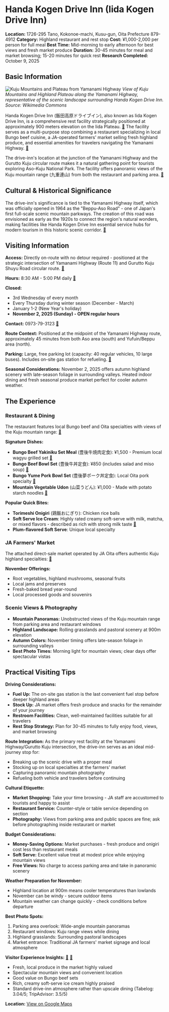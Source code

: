 # Handa Kogen Drive Inn (Iida Kogen Drive Inn)

**Location:** 1726-295 Tano, Kokonoe-machi, Kusu-gun, Oita Prefecture 879-4912
**Category:** Highland restaurant and rest stop
**Cost:** ¥1,000-2,000 per person for full meal
**Best Time:** Mid-morning to early afternoon for best views and fresh market produce
**Duration:** 30-45 minutes for meal and market browsing; 15-20 minutes for quick rest
**Research Completed:** October 9, 2025

## Basic Information

![Kuju Mountains and Plateau from Yamanami Highway](https://upload.wikimedia.org/wikipedia/commons/e/e0/Kuju_Mountains_and_Kuju_Plateau.jpg)
*View of Kuju Mountains and Highland Plateau along the Yamanami Highway, representative of the scenic landscape surrounding Handa Kogen Drive Inn. Source: Wikimedia Commons*

Handa Kogen Drive Inn (飯田高原ドライブイン), also known as Iida Kogen Drive Inn, is a comprehensive rest facility strategically positioned at approximately 900 meters elevation on the Iida Plateau. [🔗](https://jaoita.or.jp/learn/shop/7741) The facility serves as a multi-purpose stop combining a restaurant specializing in local Bungo beef cuisine, a JA-operated farmers' market selling fresh highland produce, and essential amenities for travelers navigating the Yamanami Highway. [🔗](https://life.ja-group.jp/farm/market/detail?id=665)

The drive-inn's location at the junction of the Yamanami Highway and the Gurutto Kuju circular route makes it a natural gathering point for tourists exploring Aso-Kuju National Park. The facility offers panoramic views of the Kuju mountain range (九重連山) from both the restaurant and parking area. [🔗](https://barifuri-oita.com/spot/60796/)

## Cultural & Historical Significance

The drive-inn's significance is tied to the Yamanami Highway itself, which was officially opened in 1964 as the "Beppu-Aso Road" - one of Japan's first full-scale scenic mountain parkways. The creation of this road was envisioned as early as the 1920s to connect the region's natural wonders, making facilities like Handa Kogen Drive Inn essential service hubs for modern tourism in this historic scenic corridor. [🔗](https://www.pref.oita.jp/site/doboku-keikan/yamanami-1.html)

## Visiting Information

**Access:** Directly on-route with no detour required - positioned at the strategic intersection of Yamanami Highway (Route 11) and Gurutto Kuju Shuyu Road circular route. [🔗](https://jaoita.or.jp/learn/shop/7741)

**Hours:** 8:30 AM - 5:00 PM daily [🔗](https://life.ja-group.jp/farm/market/detail?id=1282)

**Closed:**
- 3rd Wednesday of every month
- Every Thursday during winter season (December - March)
- January 1-2 (New Year's holiday)
- **November 2, 2025 (Sunday) - OPEN regular hours**

**Contact:** 0973-79-3123 [🔗](https://life.ja-group.jp/farm/market/detail?id=665)

**Route Context:** Positioned at the midpoint of the Yamanami Highway route, approximately 45 minutes from both Aso area (south) and Yufuin/Beppu area (north).

**Parking:** Large, free parking lot (capacity: 40 regular vehicles, 10 large buses). Includes on-site gas station for refueling. [🔗](https://life.ja-group.jp/farm/market/detail?id=665)

**Seasonal Considerations:** November 2, 2025 offers autumn highland scenery with late-season foliage in surrounding valleys. Heated indoor dining and fresh seasonal produce market perfect for cooler autumn weather.

## The Experience

### Restaurant & Dining

The restaurant features local Bungo beef and Oita specialties with views of the Kuju mountain range: [🔗](https://jaoita.or.jp/food/飯田高原ドライブイン/)

**Signature Dishes:**
- **Bungo Beef Yakiniku Set Meal** (豊後牛焼肉定食): ¥1,500 - Premium local wagyu grilled set [🔗](http://ja-handa.jp/restran.html)
- **Bungo Beef Bowl Set** (豊後牛丼定食): ¥850 (includes salad and miso soup) [🔗](http://ja-handa.jp/restran.html)
- **Bungo Yume Pork Bowl Set** (豊後夢ポーク丼定食): Local Oita pork specialty [🔗](https://www.jaoita.or.jp/food/飯田高原ドライブイン/)
- **Mountain Vegetable Udon** (山菜うどん): ¥1,000 - Made with potato starch noodles [🔗](https://tabelog.com/oita/A4404/A440404/44000969/)

**Popular Quick Bites:**
- **Torimeshi Onigiri** (鶏飯おにぎり): Chicken rice balls
- **Soft Serve Ice Cream**: Highly rated creamy soft-serve with milk, matcha, or mixed flavors - described as rich with strong milk taste [🔗](https://tabelog.com/oita/A4404/A440404/44000969/)
- **Plum-flavored Soft Serve**: Unique local specialty

### JA Farmers' Market

The attached direct-sale market operated by JA Oita offers authentic Kuju highland specialties: [🔗](https://jaoita.or.jp/food/飯田高原ドライブイン/)

**November Offerings:**
- Root vegetables, highland mushrooms, seasonal fruits
- Local jams and preserves
- Fresh-baked bread year-round
- Local processed goods and souvenirs

### Scenic Views & Photography

- **Mountain Panoramas:** Unobstructed views of the Kuju mountain range from parking area and restaurant windows
- **Highland Landscape:** Rolling grasslands and pastoral scenery at 900m elevation
- **Autumn Colors:** November timing offers late-season foliage in surrounding valleys
- **Best Photo Times:** Morning light for mountain views; clear days offer spectacular vistas

## Practical Visiting Tips

**Driving Considerations:**
- **Fuel Up:** The on-site gas station is the last convenient fuel stop before deeper highland areas
- **Stock Up:** JA market offers fresh produce and snacks for the remainder of your journey
- **Restroom Facilities:** Clean, well-maintained facilities suitable for all travelers
- **Rest Stop Strategy:** Plan for 30-45 minutes to fully enjoy food, views, and market browsing

**Route Integration:** As the primary rest facility at the Yamanami Highway/Gurutto Kuju intersection, the drive-inn serves as an ideal mid-journey stop for:
- Breaking up the scenic drive with a proper meal
- Stocking up on local specialties at the farmers' market
- Capturing panoramic mountain photography
- Refueling both vehicle and travelers before continuing

**Cultural Etiquette:**
- **Market Shopping:** Take your time browsing - JA staff are accustomed to tourists and happy to assist
- **Restaurant Service:** Counter-style or table service depending on section
- **Photography:** Views from parking area and public spaces are fine; ask before photographing inside restaurant or market

**Budget Considerations:**
- **Money-Saving Options:** Market purchases - fresh produce and onigiri cost less than restaurant meals
- **Soft Serve:** Excellent value treat at modest price while enjoying mountain views
- **Free Views:** No charge to access parking area and take in panoramic scenery

**Weather Preparation for November:**
- Highland location at 900m means cooler temperatures than lowlands
- November can be windy - secure outdoor items
- Mountain weather can change quickly - check conditions before departure

**Best Photo Spots:**
1. Parking area overlook: Wide-angle mountain panoramas
2. Restaurant windows: Kuju range views while dining
3. Highland grasslands: Surrounding pastoral landscapes
4. Market entrance: Traditional JA farmers' market signage and local atmosphere

**Visitor Experience Insights:** [🔗](https://tabelog.com/oita/A4404/A440404/44000969/) [🔗](https://4travel.jp/dm_shisetsu/11393039)
- Fresh, local produce in the market highly valued
- Spectacular mountain views and convenient location
- Good value on Bungo beef sets
- Rich, creamy soft-serve ice cream highly praised
- Standard drive-inn atmosphere rather than upscale dining (Tabelog: 3.04/5; TripAdvisor: 3.5/5)

**Location:** [View on Google Maps](https://maps.google.com/maps?q=33.156468,131.240464)
